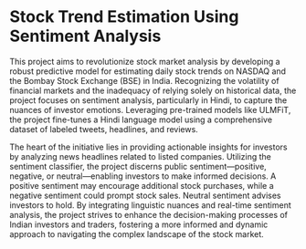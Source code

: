 # Stock Trend Estimation Using Sentiment Analysis 

This project aims to revolutionize stock market analysis by developing a robust predictive model for estimating daily stock trends on NASDAQ and the Bombay Stock Exchange (BSE) in India. Recognizing the volatility of financial markets and the inadequacy of relying solely on historical data, the project focuses on sentiment analysis, particularly in Hindi, to capture the nuances of investor emotions. Leveraging pre-trained models like ULMFiT, the project fine-tunes a Hindi language model using a comprehensive dataset of labeled tweets, headlines, and reviews.

The heart of the initiative lies in providing actionable insights for investors by analyzing news headlines related to listed companies. Utilizing the sentiment classifier, the project discerns public sentiment—positive, negative, or neutral—enabling investors to make informed decisions. A positive sentiment may encourage additional stock purchases, while a negative sentiment could prompt stock sales. Neutral sentiment advises investors to hold. By integrating linguistic nuances and real-time sentiment analysis, the project strives to enhance the decision-making processes of Indian investors and traders, fostering a more informed and dynamic approach to navigating the complex landscape of the stock market.
